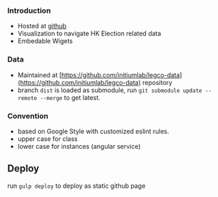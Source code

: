 ### Introduction
- Hosted at [github](https://legco-explorer.initiumlab.com)
- Visualization to navigate HK Election related data
- Embedable Wigets


### Data
- Maintained at [https://github.com/initiumlab/legco-data](https://github.com/initiumlab/legco-data) repository
- branch `dist` is loaded as submodule, run `git submodule update --remote --merge` to get latest.


### Convention
- based on Google Style with customized eslint rules.
- upper case for class
- lower case for instances (angular service)

## Deploy
run `gulp deploy` to deploy as static github page
